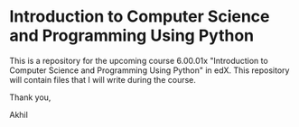 Introduction to Computer Science and Programming Using Python
==================================================
This is a repository for the upcoming course 6.00.01x "Introduction to Computer Science and Programming Using Python" in edX. This repository will contain files that I will write during the course. 

Thank you,

Akhil